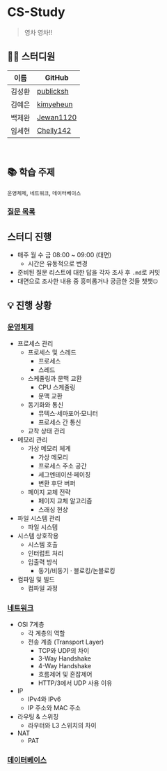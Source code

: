 # CS-Study
> 영차 영차!!

## 👨‍💻 스터디원
| 이름   | GitHub |
|--------|--------|
| 김성환 | [publicksh][1] |
| 김예은 | [kimyeheun][2] |
| 백제완 | [Jewan1120][3] |
| 임세현 | [Chelly142][4] |

[1]: https://github.com/publicksh
[2]: https://github.com/kimyeheun
[3]: https://github.com/Jewan1120
[4]: https://github.com/Chelly142
<br/>

## 📚 학습 주제
`운영체제`, `네트워크`, `데이터베이스`

### [질문 목록](https://band-gallon-9de.notion.site/SSAFY-CS-1827be92ddd780ea8d81df63a1263044?pvs=4)

## 스터디 진행
- 매주 월 수 금 08:00 ~ 09:00 (대면)
    - 시간은 유동적으로 변경
- 준비된 질문 리스트에 대한 답을 각자 조사 후 `.md`로 커밋
- 대면으로 조사한 내용 중 흥미롭거나 궁금한 것들 챗챗🤐

## 💡 진행 상황
### [운영체제](./operating_system/)
- 프로세스 관리
  - 프로세스 및 스레드
    - 프로세스
    - 스레드
  - 스케줄링과 문맥 교환
    - CPU 스케줄링
    - 문맥 교환
  - 동기화와 통신
    - 뮤텍스·세마포어·모니터
    - 프로세스 간 통신
  - 교착 상태 관리
- 메모리 관리
  - 가상 메모리 체계
    - 가상 메모리
    - 프로세스 주소 공간
    - 세그멘테이션·페이징
    - 변환 후단 버퍼
  - 페이지 교체 전략
    - 페이지 교체 알고리즘
    - 스래싱 현상
- 파일 시스템 관리
  - 파일 시스템
- 시스템 상호작용
  - 시스템 호출
  - 인터럽트 처리
  - 입출력 방식
    - 동기/비동기 · 블로킹/논블로킹
- 컴파일 및 빌드
  - 컴파일 과정
### [네트워크](./network/)
- OSI 7계층
  - 각 계층의 역할
  - 전송 계층 (Transport Layer)
    - TCP와 UDP의 차이
    - 3-Way Handshake
    - 4-Way Handshake
    - 흐름제어 및 혼잡제어
    - HTTP/3에서 UDP 사용 이유
- IP
  - IPv4와 IPv6
  - IP 주소와 MAC 주소
- 라우팅 & 스위칭
  - 라우터와 L3 스위치의 차이
- NAT
  - PAT
### [데이터베이스](./database/)
